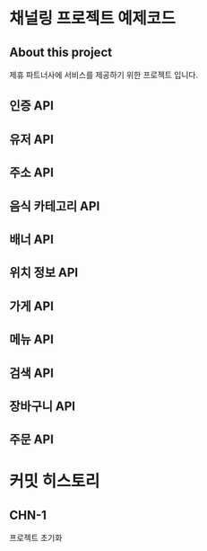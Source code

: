# 채널링 프로젝트 예제코드

## About this project
제휴 파트너사에 서비스를 제공하기 위한 프로젝트 입니다.

## 인증 API

## 유저 API

## 주소 API

## 음식 카테고리 API

## 배너 API

## 위치 정보 API

## 가게 API

## 메뉴 API

## 검색 API

## 장바구니 API

## 주문 API

# 커밋 히스토리

## CHN-1
프로젝트 초기화
